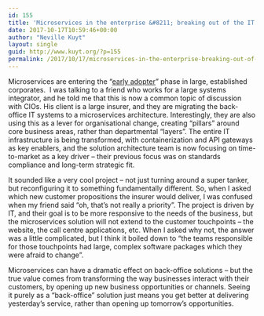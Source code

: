 ```yaml
---
id: 155
title: 'Microservices in the enterprise &#8211; breaking out of the IT silo.'
date: 2017-10-17T10:59:46+00:00
author: "Neville Kuyt"
layout: single
guid: http://www.kuyt.org/?p=155
permalink: /2017/10/17/microservices-in-the-enterprise-breaking-out-of-the-it-silo/
---
```

Microservices are entering the &#8220;[early adopter](https://en.wikipedia.org/wiki/Early_adopter)&#8221; phase in large, established corporates.  I was talking to a friend who works for a large systems integrator, and he told me that this is now a common topic of discussion with CIOs. His client is a large insurer, and they are migrating the back-office IT systems to a microservices architecture. Interestingly, they are also using this as a lever for organisational change, creating &#8220;pillars&#8221; around core business areas, rather than departmental &#8220;layers&#8221;. The entire IT infrastructure is being transformed, with containerization and API gateways as key enablers, and the solution architecture team is now focusing on time-to-market as a key driver &#8211; their previous focus was on standards compliance and long-term strategic fit.

It sounded like a very cool project &#8211; not just turning around a super tanker, but reconfiguring it to something fundamentally different. So, when I asked which new customer propositions the insurer would deliver, I was confused when my friend said &#8220;oh, that&#8217;s not really a priority&#8221;. The project is driven by IT, and their goal is to be more responsive to the needs of the business, but the microservices solution will not extend to the customer touchpoints &#8211; the website, the call centre applications, etc. When I asked why not, the answer was a little complicated, but I think it boiled down to &#8220;the teams responsible for those touchpoints had large, complex software packages which they were afraid to change&#8221;.

Microservices can have a dramatic effect on back-office solutions &#8211; but the true value comes from transforming the way businesses interact with their customers, by opening up new business opportunities or channels. Seeing it purely as a &#8220;back-office&#8221; solution just means you get better at delivering yesterday&#8217;s service, rather than opening up tomorrow&#8217;s opportunities.